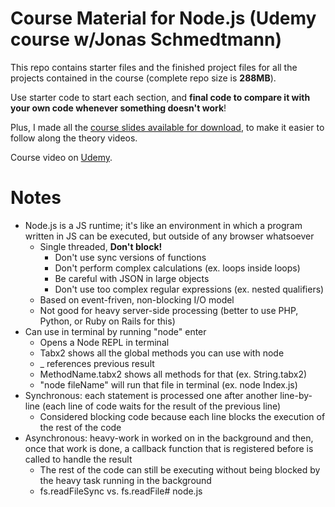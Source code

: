 # Course Material for Node.js (Udemy course w/Jonas Schmedtmann)

This repo contains starter files and the finished project files for all the projects contained in the course (complete repo size is **288MB**).

Use starter code to start each section, and **final code to compare it with your own code whenever something doesn't work**!

Plus, I made all the [course slides available for download](theory-lectures.pdf), to make it easier to follow along the theory videos.

Course video on [Udemy](https://specs.udemy.com/course/nodejs-express-mongodb-bootcamp/learn/lecture/15080918?course_portion_id=200158&learning_path_id=3007614#content).

# Notes

* Node.js is a JS runtime; it's like an environment in which a program written in JS can be executed, but outside of any browser whatsoever
    * Single threaded, **Don't block!**
        * Don't use sync versions of functions
        * Don't perform complex calculations (ex. loops inside loops)
        * Be careful with JSON in large objects
        * Don't use too complex regular expressions (ex. nested qualifiers)
    * Based on event-friven, non-blocking I/O model
    * Not good for heavy server-side processing (better to use PHP, Python, or Ruby on Rails for this)
* Can use in terminal by running "node" enter
    * Opens a Node REPL in terminal
    * Tabx2 shows all the global methods you can use with node
    * _ references previous result
    * MethodName.tabx2 shows all methods for that (ex. String.tabx2)
    * "node fileName" will run that file in terminal (ex. node Index.js)
* Synchronous: each statement is processed one after another line-by-line (each line of code waits for the result of the previous line)
    * Considered blocking code because each line blocks the execution of the rest of the code
* Asynchronous: heavy-work in worked on in the background and then, once that work is done, a callback function that is registered before is called to handle the result
    * The rest of the code can still be executing without being blocked by the heavy task running in the background
    * fs.readFileSync vs. fs.readFile# node.js